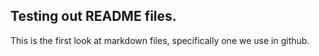 ## Testing out README files.
This is the first look at markdown files, specifically one we use in github.